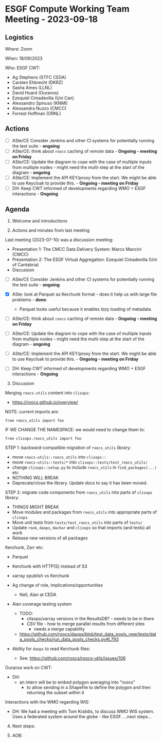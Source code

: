 # ESGF Compute Working Team Meeting - 2023-09-18

## Logistics

Where: Zoom

When:  18/09/2023

Who:  ESGF CWT:
- Ag Stephens (STFC CEDA)
- Carsten Ehbrecht (DKRZ)
- Sasha Ames (LLNL)
- David Huard (Ouranos)
- Ezequiel Cimadevilla (Uni Can)
- Alessandro Spinuso (KNMI)
- Alessandra Nuzzo (CMCC)
- Forrest Hoffman (ORNL)

## Actions

- [ ] ASte/CE Consider Jenkins and other CI systems for potentially running the test suite - **ongoing**
- [ ] ASte/CE: think about `roocs` caching of remote data - **Ongoing - meeting on Friday**
- [ ] ASte/CE: Update the diagram to cope with the case of multiple inputs from multiple nodes - might need the multi-step at the start of the diagram - **ongoing**
- [ ] ASte/CE: Implement the API KEY/proxy from the start. We might be able to use Keycloak to provide this. - **Ongoing - meeting on Friday**
- [ ] DH: Keep CWT informed of developments regarding WMO + ESGF interactions - **Ongoing**

## Agenda

1. Welcome and introductions

2. Actions and minutes from last meeting

Last meeting (2023-07-10) was a discussion meeting:
* Presentation 1: The CMCC Data Delivery System: Marco Mancini (CMCC)
* Presentation 2: The ESGF Virtual Aggregation: Ezequiel Cimadevilla (Uni of Cantabria)
* Discussion

- [ ] ASte/CE Consider Jenkins and other CI systems for potentially running the test suite - **ongoing**
- [x] ASte: look at Parquet as Kerchunk format - does it help us with large file problems - **done**:
  * Parquet looks useful because it enables _lazy loading_ of metadata.

- [ ] ASte/CE: think about `roocs` caching of remote data - **Ongoing - meeting on Friday**
- [ ] ASte/CE: Update the diagram to cope with the case of multiple inputs from multiple nodes - might need the multi-step at the start of the diagram - **ongoing**
- [ ] ASte/CE: Implement the API KEY/proxy from the start. We might be able to use Keycloak to provide this. - **Ongoing - meeting on Friday**
- [ ] DH: Keep CWT informed of developments regarding WMO + ESGF interactions - **Ongoing**

3. Discussion

Merging `roocs-utils` content into `clisops`:
- https://roocs.github.io/overview/

NOTE: current imports are:

```
from roocs_utils import foo
```

IF WE CHANGE THE NAMESPACE: we would need to change them to:

```
from clisops.roocs_utils import foo
```

STEP 1: backward-compatible migration of `roocs_utils` library:
- move `roocs-utils::roocs_utils` into `clisops::`
- move `roocs-utils::tests/*` into `clisops::tests/test_roocs_utils/`
- change `clisops::setup.py` to include `roocs_utils` in `find_packages(...)` etc
- NOTHING WILL BREAK
- Deprecate/close the library. Update docs to say it has been moved.

STEP 2: migrate code components from `roocs_utils` into parts of `clisops` library:
- THINGS MIGHT BREAK
- Move modules and packages from `roocs_utils` into appropriate parts of `clisops`
- Move unit tests from `tests/test_roocs_utils` into parts of `tests/`
- Update `rook`, `daops`, `dachar` and `clisops` so that imports (and tests) all work
- Release new versions of all packages

Kerchunk, Zarr etc:
- Parquet
- Kerchunk with HTTP(S) instead of S3
- xarray xpublish vs Kerchunk

- Ag change of role, implications/opportunities
  - Neil, Alan at CEDA
- Alan coverage testing system
  - TODO:
    - clisops/xarray versions in the ResultsDB? - needs to be in there
	- CSV file - how to merge parallel results from different sites
	  - needs a merge capability
  - https://github.com/roocs/daops/blob/test_data_pools_new/tests/data_pools_checks/run_data_pools_checks.py#L793
  
- Ability for `daops` to read Kerchunk files:
  - See: https://github.com/roocs/roocs-utils/issues/106

Ouranos work on CWT:
- DH:
  - an intern will be to embed polygon averaging into "roocs"
    - to allow sending in a Shapefile to define the polygon and then returning the subset within it

Interactions with the WMO regarding WIS:
- DH: We had a meeting with Tom Kralidis, to discuss WMO WIS system. Uses a federated system around the globe - like ESGF.
...next steps...


4. Next steps:


5. AOB:




